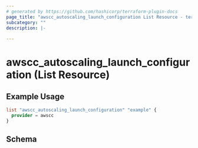 ```yaml
---
# generated by https://github.com/hashicorp/terraform-plugin-docs
page_title: "awscc_autoscaling_launch_configuration List Resource - terraform-provider-awscc"
subcategory: ""
description: |-
  
---
```


# awscc_autoscaling_launch_configuration (List Resource)



## Example Usage

```terraform
list "awscc_autoscaling_launch_configuration" "example" {
  provider = awscc
}
```

<!-- schema generated by tfplugindocs -->
## Schema
